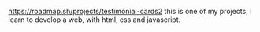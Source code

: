 https://roadmap.sh/projects/testimonial-cards2
this is one of my projects, I learn to develop a web, with html, css and javascript.
